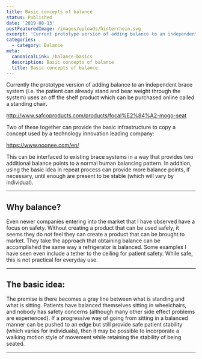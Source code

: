 ```yaml
---
title: Basic concepts of balance
status: Published
date: '2019-08-13'
postFeaturedImage: /images/uploads/hinterrhein.svg
excerpt: 'Current prototype version of adding balance to an independent brace system:'
categories:
  - category: Balance
meta:
  canonicalLink: /balance-basics
  description: Basic concepts of balance
  title: Basic concepts of balance
---
```

Currently the prototype version of adding balance to an independent brace system (i.e. the patient can already stand and bear weight through the system) uses an off the shelf product which can be purchased online called a standing chair. 

<http://www.safcoproducts.com/products/focal%E2%84%A2-mogo-seat>

Two of these together can provide the basic infrastructure to copy a concept used by a technology innovation leading company:

<https://www.noonee.com/en/>

This can be interfaced to existing brace systems in a way that provides two additional balance points to a normal human balancing pattern. In addition, using the basic idea in repeat process can provide more balance points, if necessary, until enough are present to be stable (which will vary by individual).

___

## Why balance?

Even newer companies entering into the market that I have observed have a focus on safety. Without creating a product that can be used safely, it seems they do not feel they can create a product that can be brought to market. They take the approach that obtaining balance can be accomplished the same way a refrigerator is balanced.  Some examples I have seen even include a tether to the ceiling for patient safety. While safe, this is not practical for everyday use.

___

## The basic idea:

The premise is there becomes a gray line between what is standing and what is sitting. Patients have balanced themselves sitting in wheelchairs, and nobody has safety concerns (although many other side effect problems are experienced). If a progressive way of going from sitting in a balanced manner can be pushed to an edge but still provide safe patient stability (which varies for individuals), then it may be possible to incorporate a walking motion style of movement while retaining the stability of being seated. 

___
